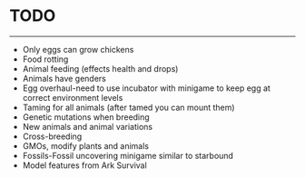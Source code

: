 # TODO
------

* Only eggs can grow chickens
* Food rotting
* Animal feeding (effects health and drops)
* Animals have genders
* Egg overhaul-need to use incubator with minigame to keep egg at correct environment levels
* Taming for all animals (after tamed you can mount them)
* Genetic mutations when breeding
* New animals and animal variations
* Cross-breeding
* GMOs, modify plants and animals
* Fossils-Fossil uncovering minigame similar to starbound
* Model features from Ark Survival

